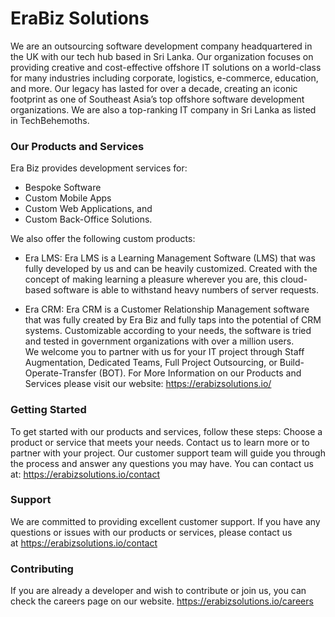 # EraBiz Solutions

We are an outsourcing software development company headquartered in the UK with our tech hub based in Sri Lanka. Our organization focuses on providing creative and cost-effective offshore IT solutions on a world-class for many industries including corporate, logistics, e-commerce, education, and more. Our legacy has lasted for over a decade, creating an iconic footprint as one of Southeast Asia’s top offshore software development organizations. We are also a top-ranking IT company in Sri Lanka as listed in TechBehemoths.

### Our Products and Services
Era Biz provides development services for:
  * Bespoke Software 
  * Custom Mobile Apps 
  * Custom Web Applications, and 
  * Custom Back-Office Solutions. 


We also offer the following custom products:
  * Era LMS:  Era LMS is a Learning Management Software (LMS) that was fully developed by us and can be heavily customized. Created with the concept of making learning a pleasure wherever you are, this cloud-based software is able to withstand heavy numbers of server requests.

  * Era CRM: Era CRM is a Customer Relationship Management software that was fully created by Era Biz and fully taps into the potential of CRM systems. Customizable according to your needs, the software is tried and tested in government organizations with over a million users.                                                                                                                                                                                                                              
We welcome you to partner with us for your IT project through Staff Augmentation, Dedicated Teams, Full Project Outsourcing, or Build-Operate-Transfer (BOT). For More Information on our Products and Services please visit our website: https://erabizsolutions.io/ 


### Getting Started
To get started with our products and services, follow these steps:
Choose a product or service that meets your needs. Contact us to learn more or to partner with your project. Our customer support team will guide you through the process and answer any questions you may have.
You can contact us at: https://erabizsolutions.io/contact 

### Support
We are committed to providing excellent customer support. If you have any questions or issues with our products or services, please contact us at https://erabizsolutions.io/contact 


### Contributing
If you are already a developer and wish to contribute or join us, you can check the careers page on our website.
https://erabizsolutions.io/careers 


